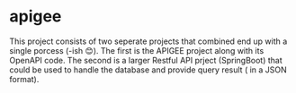 # apigee
This project consists of two seperate projects that combined end up with a single porcess (-ish 😊).
The first is the APIGEE project along with its OpenAPI code.
The second is a larger Restful API prject (SpringBoot) that could be used to handle the database and provide query result ( in a JSON format).


